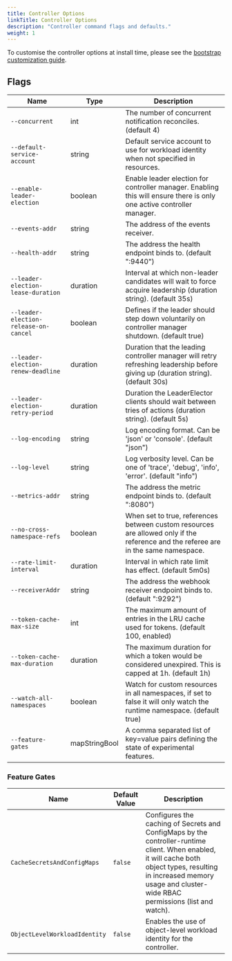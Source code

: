 ```yaml
---
title: Controller Options
linkTitle: Controller Options
description: "Controller command flags and defaults."
weight: 1
---
```


To customise the controller options at install time,
please see the [bootstrap customization guide](/flux/installation/configuration/bootstrap-customization/).

## Flags

| Name                                  | Type          | Description                                                                                                                        |
|---------------------------------------|---------------|------------------------------------------------------------------------------------------------------------------------------------|
| `--concurrent`                        | int           | The number of concurrent notification reconciles. (default 4)                                                                      |
| `--default-service-account`           | string        | Default service account to use for workload identity when not specified in resources.                                             |
| `--enable-leader-election`            | boolean       | Enable leader election for controller manager. Enabling this will ensure there is only one active controller manager.              |
| `--events-addr`                       | string        | The address of the events receiver.                                                                                                |
| `--health-addr`                       | string        | The address the health endpoint binds to. (default ":9440")                                                                        |
| `--leader-election-lease-duration`    | duration      | Interval at which non-leader candidates will wait to force acquire leadership (duration string). (default 35s)                     |
| `--leader-election-release-on-cancel` | boolean       | Defines if the leader should step down voluntarily on controller manager shutdown. (default true)                                  |
| `--leader-election-renew-deadline`    | duration      | Duration that the leading controller manager will retry refreshing leadership before giving up (duration string). (default 30s)    |
| `--leader-election-retry-period`      | duration      | Duration the LeaderElector clients should wait between tries of actions (duration string). (default 5s)                            |
| `--log-encoding`                      | string        | Log encoding format. Can be 'json' or 'console'. (default "json")                                                                  |
| `--log-level`                         | string        | Log verbosity level. Can be one of 'trace', 'debug', 'info', 'error'. (default "info")                                             |
| `--metrics-addr`                      | string        | The address the metric endpoint binds to. (default ":8080")                                                                        |
| `--no-cross-namespace-refs`           | boolean       | When set to true, references between custom resources are allowed only if the reference and the referee are in the same namespace. |
| `--rate-limit-interval`               | duration      | Interval in which rate limit has effect. (default 5m0s)                                                                            |
| `--receiverAddr`                      | string        | The address the webhook receiver endpoint binds to. (default ":9292")                                                              |
| `--token-cache-max-size`              | int           | The maximum amount of entries in the LRU cache used for tokens. (default 100, enabled)                                             |
| `--token-cache-max-duration`          | duration      | The maximum duration for which a token would be considered unexpired. This is capped at 1h. (default 1h)                           |
| `--watch-all-namespaces`              | boolean       | Watch for custom resources in all namespaces, if set to false it will only watch the runtime namespace. (default true)             |
| `--feature-gates`                     | mapStringBool | A comma separated list of key=value pairs defining the state of experimental features.                                             |


### Feature Gates

| Name                          | Default Value | Description                                                                                                                                                                                                               |
|-------------------------------|---------------|---------------------------------------------------------------------------------------------------------------------------------------------------------------------------------------------------------------------------|
| `CacheSecretsAndConfigMaps`   | `false`       | Configures the caching of Secrets and ConfigMaps by the controller-runtime client. When enabled, it will cache both object types, resulting in increased memory usage and cluster-wide RBAC permissions (list and watch). |
| `ObjectLevelWorkloadIdentity` | `false`       | Enables the use of object-level workload identity for the controller.                                                                                                                                                     |
